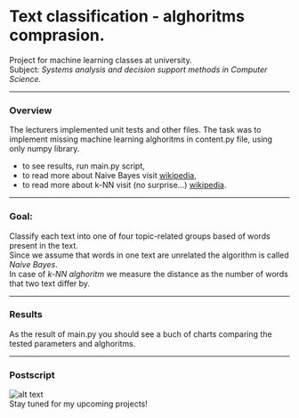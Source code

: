# Text classification - alghoritms comprasion.
Project for machine learning classes at university.  
Subject: *Systems analysis and decision support methods in Computer Science.*
___
### Overview
The lecturers implemented unit tests and other files. The task was to implement missing machine learning alghoritms in content.py file, using only numpy library.  
* to see results, run main.py script,
* to read more about Naive Bayes visit [wikipedia](https://en.wikipedia.org/wiki/Naive_Bayes_classifier),
* to read more about k-NN visit (no surprise...) [wikipedia](https://en.wikipedia.org/wiki/K-nearest_neighbors_algorithm).
___
### Goal:
Classify each text into one of four topic-related groups based of words present in the text.  
Since we assume that words in one text are unrelated the algorithm is called *Naive Bayes*.  
In case of *k-NN alghoritm* we measure the distance as the number of words that two text differ by.
___
### Results
As the result of main.py you should see a buch of charts comparing the tested parameters and alghoritms.
___
### Postscript
![alt text](https://media.giphy.com/media/WxJLwDBAXDsW1fqZ3v/giphy.gif)  
Stay tuned for my upcoming projects!

